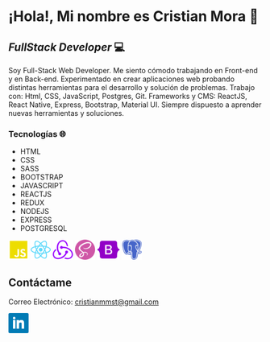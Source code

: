 # ¡Hola!, Mi nombre es Cristian Mora 👋
## _FullStack Developer_ 💻


Soy Full-Stack Web Developer. Me siento cómodo trabajando en Front-end y en Back-end. Experimentado en crear aplicaciones web probando distintas herramientas para el desarrollo y solución de problemas. Trabajo con: Html, CSS, JavaScript, Postgres, Git.  Frameworks y CMS: ReactJS, React Native, Express, Bootstrap, Material UI. Siempre dispuesto a aprender nuevas herramientas y soluciones.

### Tecnologías 🌐

- HTML
- CSS
- SASS
- BOOTSTRAP
- JAVASCRIPT
- REACTJS
- REDUX
- NODEJS
- EXPRESS
- POSTGRESQL

<img src='./logos/javascript.svg' alt='javascript' height='40'> <img src='./logos/react.svg' alt='react' height='40'> <img src='./logos/redux.svg' alt='redux' height='40'> <img src='./logos/sass.svg' alt='sass' height='40'> <img src='./logos/bootstrap.svg' alt='bootstrap' height='40'> <img src='./logos/postgresql.svg' alt='postgresql' height='40'>

## Contáctame

Correo Electrónico: cristianmmst@gmail.com

[<img src='./logos/linkedin.svg' alt='linkedin' height='40'>](https://www.linkedin.com/in/cristian-mora-6342a4248//)
